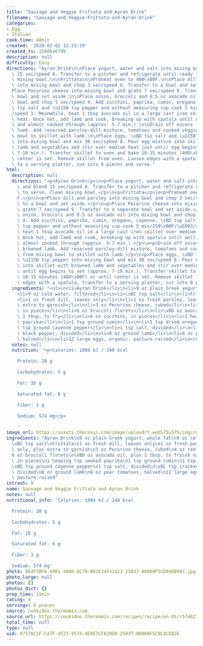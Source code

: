 ```yaml
---
title: "Sausage and Veggie Frittata and Ayran Drink"
filename: "Sausage-and-Veggie-Frittata-and-Ayran-Drink"
categories:
- Egg
- Italian
cook_time: 40min
created: '2020-02-02 12:33:10'
created_ts: 1580646790
description: null
difficulty: Easy
directions: "Ayran Drink\n\nPlace yogurt, water and salt into mixing bowl and blend\
  \ 15 sec/speed 8. Transfer to a pitcher and refrigerate until ready to serve. Clean\
  \ mixing bowl.\n\nFrittata\n\nPreheat oven to 400\xB0F.\n\nPlace dill and parsley\
  \ into mixing bowl and chop 3 sec/speed 8. Transfer to a bowl and set aside.\n\n\
  Place Pecorino cheese into mixing bowl and grate 7 sec/speed 9. Transfer to a separate\
  \ bowl and set aside.\n\nPlace onion, broccoli and 0.5 oz avocado oil into mixing\
  \ bowl and chop 5 sec/speed 4. Add zucchini, paprika, cumin, oregano, cayenne, \xBD\
  \ tsp salt and \u215B tsp pepper and without measuring cup cook 5 min/250\xB0F/\uE003\
  /speed 1. Meanwhile, heat 1 tbsp avocado oil in a large cast iron skillet over medium-high\
  \ heat. Once hot, add lamb and cook, breaking up with spatula until well browned\
  \ and almost cooked through (approx. 5-7 min.).\n\nDrain off excess fat from browned\
  \ lamb. Add reserved parsley-dill mixture, tomatoes and cooked veggies from mixing\
  \ bowl to skillet with lamb.\n\nPlace eggs, \xBD tsp salt and \u215B tsp pepper\
  \ into mixing bowl and mix 30 sec/speed 8. Pour egg mixture into skillet with browned\
  \ lamb and vegetables and stir over medium heat just until egg begins to set (approx.\
  \ 7-10 min.). Transfer skillet to oven and bake 10-15 minutes (400\xB0F) or until\
  \ center is set. Remove skillet from oven. Loosen edges with a spatula, transfer\
  \ to a serving platter, cut into 8 pieces and serve."
html:
  description: null
  directions: "<p>Ayran Drink</p>\n<p>Place yogurt, water and salt into mixing bowl\
    \ and blend 15 sec/speed 8. Transfer to a pitcher and refrigerate until ready\
    \ to serve. Clean mixing bowl.</p>\n<p>Frittata</p>\n<p>Preheat oven to 400\xB0\
    F.</p>\n<p>Place dill and parsley into mixing bowl and chop 3 sec/speed 8. Transfer\
    \ to a bowl and set aside.</p>\n<p>Place Pecorino cheese into mixing bowl and\
    \ grate 7 sec/speed 9. Transfer to a separate bowl and set aside.</p>\n<p>Place\
    \ onion, broccoli and 0.5 oz avocado oil into mixing bowl and chop 5 sec/speed\
    \ 4. Add zucchini, paprika, cumin, oregano, cayenne, \xBD tsp salt and \u215B\
    \ tsp pepper and without measuring cup cook 5 min/250\xB0F/\uE003/speed 1. Meanwhile,\
    \ heat 1 tbsp avocado oil in a large cast iron skillet over medium-high heat.\
    \ Once hot, add lamb and cook, breaking up with spatula until well browned and\
    \ almost cooked through (approx. 5-7 min.).</p>\n<p>Drain off excess fat from\
    \ browned lamb. Add reserved parsley-dill mixture, tomatoes and cooked veggies\
    \ from mixing bowl to skillet with lamb.</p>\n<p>Place eggs, \xBD tsp salt and\
    \ \u215B tsp pepper into mixing bowl and mix 30 sec/speed 8. Pour egg mixture\
    \ into skillet with browned lamb and vegetables and stir over medium heat just\
    \ until egg begins to set (approx. 7-10 min.). Transfer skillet to oven and bake\
    \ 10-15 minutes (400\xB0F) or until center is set. Remove skillet from oven. Loosen\
    \ edges with a spatula, transfer to a serving platter, cut into 8 pieces and serve.</p>\n"
  ingredients: "<ul>\n<li>Ayran Drink</li>\n<li>9 oz plain Greek yogurt, whole fat</li>\n\
    <li>9 oz cold water, filtered</li>\n<li>\xBC tsp salt</li>\n<li>Frittata</li>\n\
    <li>1 oz fresh dill, leaves only</li>\n<li>1 oz fresh parsley, leaves only, plus\
    \ extra to garnish</li>\n<li>3 oz Pecorino cheese, cubed</li>\n<li>4 oz red onion,\
    \ in pieces</li>\n<li>6 oz broccoli florets</li>\n<li>\xBD oz avocado oil, plus\
    \ 1 tbsp, to fry</li>\n<li>6 oz zucchini, in pieces</li>\n<li>1 heaping tsp smoked\
    \ paprika</li>\n<li>1 tsp ground cumin</li>\n<li>1 tsp dried oregano</li>\n<li>\xBD\
    \ tsp ground cayenne pepper</li>\n<li>1 tsp salt, divided</li>\n<li>\xBC tsp cracked\
    \ black pepper, divided</li>\n<li>8 oz ground lamb</li>\n<li>6 oz pear tomatoes,\
    \ halved</li>\n<li>12 large eggs, organic, pasture-raised</li>\n</ul>\n"
  notes: null
  nutrition: '<p>Calories: 1004 kJ / 240 kcal

    Protein: 20 g

    Carbohydrates: 5 g

    Fat: 16 g

    Saturated fat: 6 g

    Fiber: 1 g

    Sodium: 574 mg</p>

    '
image_url: https://assets.tmecosys.com/image/upload/t_web575x575/img/recipe/ras/Assets/EA1E718F-268F-4032-A55B-6FD5E01C651B/Derivates/ca1df167-4f3e-4381-b953-80cd3c4d582f.jpg
ingredients: "Ayran Drink\n9 oz plain Greek yogurt, whole fat\n9 oz cold water, filtered\n\
  \xBC tsp salt\nFrittata\n1 oz fresh dill, leaves only\n1 oz fresh parsley, leaves\
  \ only, plus extra to garnish\n3 oz Pecorino cheese, cubed\n4 oz red onion, in pieces\n\
  6 oz broccoli florets\n\xBD oz avocado oil, plus 1 tbsp, to fry\n6 oz zucchini,\
  \ in pieces\n1 heaping tsp smoked paprika\n1 tsp ground cumin\n1 tsp dried oregano\n\
  \xBD tsp ground cayenne pepper\n1 tsp salt, divided\n\xBC tsp cracked black pepper,\
  \ divided\n8 oz ground lamb\n6 oz pear tomatoes, halved\n12 large eggs, organic,\
  \ pasture-raised"
intrash: 0
name: Sausage and Veggie Frittata and Ayran Drink
notes: null
nutritional_info: 'Calories: 1004 kJ / 240 kcal

  Protein: 20 g

  Carbohydrates: 5 g

  Fat: 16 g

  Saturated fat: 6 g

  Fiber: 1 g

  Sodium: 574 mg'
photo: D64F5BF6-5901-4886-8C79-B82E34F41423-25037-00009F5CD946B997.jpg
photo_large: null
photos: []
photos_dict: {}
prep_time: 15min
rating: 4
servings: 8 pieces
source: cookidoo.thermomix.com
source_url: https://cookidoo.thermomix.com/recipes/recipe/en-US/r574821
total_time: null
type: null
uid: 07576C1F-C47F-4F23-9574-4E8E7CF839D9-25037-00009F5C0C4CEB2E
---
```

